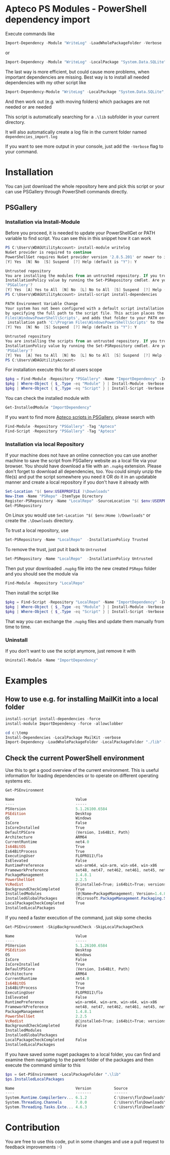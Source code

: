 # Apteco PS Modules - PowerShell dependency import

Execute commands like

```PowerShell
Import-Dependency -Module "WriteLog" -LoadWholePackageFolder -Verbose
```

or

```Powershell
Import-Dependency -Module "WriteLog" -LocalPackage "System.Data.SQLite", "Npgsql" -Verbose
```

The last way is more efficient, but could cause more problems, when important dependencies are missing. Best way is to install all needed dependencies with my other script like

```PowerShell
Import-Dependency-Module "WriteLog" -LocalPackage "System.Data.SQLite", "Npgsql" -Verbose
```

And then work out (e.g. with moving folders) which packages are not needed or are needed

This script is automatically searching for a `.\lib` subfolder in your current directory.

It will also automatically create a log file in the current folder named `dependencies_import.log`

If you want to see more output in your console, just add the `-Verbose` flag to your command.


# Installation

You can just download the whole repository here and pick this script or your can use PSGallery through PowerShell commands directly.

## PSGallery

### Installation via Install-Module

Before you proceed, it is needed to update your PowerShellGet or PATH variable to find script. You can see this in this snippet how it can work
```PowerShell
PS C:\Users\WDAGUtilityAccount> install-module writelog
NuGet provider is required to continue                                                                                  
PowerShellGet requires NuGet provider version '2.8.5.201' or newer to interact with NuGet-based repositories. The NuGet  provider must be available in 'C:\Program Files\PackageManagement\ProviderAssemblies' or 'C:\Users\WDAGUtilityAccount\AppData\Local\PackageManagement\ProviderAssemblies'. You can also install the NuGet provider by running 'Install-PackageProvider -Name NuGet -MinimumVersion 2.8.5.201 -Force'. Do you want PowerShellGet   to install and import the NuGet provider now?
[Y] Yes  [N] No  [S] Suspend  [?] Help (default is "Y"): Y

Untrusted repository
You are installing the modules from an untrusted repository. If you trust this repository, change its
InstallationPolicy value by running the Set-PSRepository cmdlet. Are you sure you want to install the modules from
'PSGallery'?
[Y] Yes  [A] Yes to All  [N] No  [L] No to All  [S] Suspend  [?] Help (default is "N"): Y
PS C:\Users\WDAGUtilityAccount> install-script install-dependencies

PATH Environment Variable Change
Your system has not been configured with a default script installation path yet, which means you can only run a script
by specifying the full path to the script file. This action places the script into the folder 'C:\Program
Files\WindowsPowerShell\Scripts', and adds that folder to your PATH environment variable. Do you want to add the script
 installation path 'C:\Program Files\WindowsPowerShell\Scripts' to the PATH environment variable?
[Y] Yes  [N] No  [S] Suspend  [?] Help (default is "Y"): Y

Untrusted repository
You are installing the scripts from an untrusted repository. If you trust this repository, change its
InstallationPolicy value by running the Set-PSRepository cmdlet. Are you sure you want to install the scripts from
'PSGallery'?
[Y] Yes  [A] Yes to All  [N] No  [L] No to All  [S] Suspend  [?] Help (default is "N"): Y
PS C:\Users\WDAGUtilityAccount>
```

For installation execute this for all users scope

```PowerShell
$pkg = Find-Module -Repository "PSGallery" -Name "ImportDependency" -IncludeDependencies
$pkg | Where-Object { $_.Type -eq "Module" } | Install-Module -Verbose -Scope AllUsers
$pkg | Where-Object { $_.Type -eq "Script" } | Install-Script -Verbose -Scope AllUsers
```

You can check the installed module with

```PowerShell
Get-InstalledModule "ImportDependency"
```

If you want to find more [Apteco scripts in PSGallery](https://www.powershellgallery.com/packages?q=Tags%3A%22Apteco%22), please search with

```PowerShell
Find-Module -Repository "PSGallery" -Tag "Apteco"
Find-Script -Repository "PSGallery" -Tag "Apteco"
```

### Installation via local Repository

If your machine does not have an online connection you can use another machine to save the script from PSGallery website as a local file via your browser. You should have download a file with an `.nupkg` extension. Please don't forget to download all dependencies, too. You could simply unzip the file(s) and put the script somewhere you need it OR do it in an updatable manner and create a local repository if you don't have it already with

```PowerShell
Set-Location "$( $env:USERPROFILE )\Downloads"
New-Item -Name "PSRepo" -ItemType Directory
Register-PSRepository -Name "LocalRepo" -SourceLocation "$( $env:USERPROFILE )\Downloads\PSRepo"
Get-PSRepository
```

On Linux you would use `Set-Location "$( $env:Home )/Downloads"` or create the `.\Downloads` directory.

To trust a local repository, use

```PowerShell
Set-PSRepository -Name "LocalRepo"  -InstallationPolicy Trusted
```

To remove the trust, just put it back to `Untrusted`

```PowerShell
Set-PSRepository -Name "LocalRepo"  -InstallationPolicy Untrusted
```

Then put your downloaded `.nupkg` file into the new created `PSRepo` folder and you should see the module via 

```PowerShell
Find-Module -Repository "LocalRepo"
```

Then install the script like 

```PowerShell
$pkg = Find-Script -Repository "LocalRepo" -Name "ImportDependency" -IncludeDependencies
$pkg | Where-Object { $_.Type -eq "Module" } | Install-Module -Verbose -Scope AllUsers
$pkg | Where-Object { $_.Type -eq "Script" } | Install-Script -Verbose -Scope AllUsers
```

That way you can exchange the `.nupkg` files and update them manually from time to time.

### Uninstall

If you don't want to use the script anymore, just remove it with 

```PowerShell
Uninstall-Module -Name "ImportDependency"
```

# Examples

## How to use e.g. for installing MailKit into a local folder

```PowerShell
install-script install-dependencies -force
install-module ImportDependency -force -allowclobber

cd c:\temp
Install-Dependencies -LocalPackage MailKit -verbose
Import-Dependency -LoadWholePackageFolder -LocalPackageFolder "./lib" -verbose
```

## Check the current PowerShell environment

Use this to get a good overview of the current environment. This is useful information for loading dependencies or to operate on different operating systems etc.

```PowerShell
Get-PSEnvironment

Name                           Value
----                           -----
PSVersion                      5.1.26100.6584
PSEdition                      Desktop
OS                             Windows
IsCore                         False
IsCoreInstalled                True
DefaultPSCore                  {Version, Is64Bit, Path}
Architecture                   ARM64
CurrentRuntime                 net4.0
Is64BitOS                      True
Is64BitProcess                 True
ExecutingUser                  FLOPRO11\flo
IsElevated                     False
RuntimePreference              win-arm64, win-arm, win-x64, win-x86
FrameworkPreference            net48, net47, net462, net461, net45, net40, netstandard2.0, netstandard1.5, netstandard1....
PackageManagement              1.4.8.1
PowerShellGet                  2.2.5
VcRedist                       @{installed=True; is64bit=True; versions=System.Collections.Hashtable}
BackgroundCheckCompleted       True
InstalledModules               {@{Name=PackageManagement; Version=1.4.8.1; Type=Module; Description=PackageManagement (a...
InstalledGlobalPackages        {Microsoft.PackageManagement.Packaging.SoftwareIdentity, Microsoft.PackageManagement.Pack...
LocalPackageCheckCompleted     True
InstalledLocalPackages
```

If you need a faster execution of the command, just skip some checks

```PowerShell
Get-PSEnvironment -SkipBackgroundCheck -SkipLocalPackageCheck

Name                           Value
----                           -----
PSVersion                      5.1.26100.6584
PSEdition                      Desktop
OS                             Windows
IsCore                         False
IsCoreInstalled                True
DefaultPSCore                  {Version, Is64Bit, Path}
Architecture                   ARM64
CurrentRuntime                 net4.0
Is64BitOS                      True
Is64BitProcess                 True
ExecutingUser                  FLOPRO11\flo
IsElevated                     False
RuntimePreference              win-arm64, win-arm, win-x64, win-x86
FrameworkPreference            net48, net47, net462, net461, net45, net40, netstandard2.0, netstandard1.5, netstandard1....
PackageManagement              1.4.8.1
PowerShellGet                  2.2.5
VcRedist                       @{installed=True; is64bit=True; versions=System.Collections.Hashtable}
BackgroundCheckCompleted       False
InstalledModules
InstalledGlobalPackages
LocalPackageCheckCompleted     False
InstalledLocalPackages
```

If you have saved some nuget packages to a local folder, you can find and examine them navigating to the parent folder of the packages
and then execute the command similar to this

```PowerShell
$ps = Get-PSEnvironment -LocalPackageFolder ".\lib"
$ps.InstalledLocalPackages

Name                           Version          Source                           ProviderName
----                           -------          ------                           ------------
System.Runtime.CompilerServ... 6.1.2            C:\Users\flo\Downloads\testpa... NuGet
System.Threading.Channels      7.0.0            C:\Users\flo\Downloads\testpa... NuGet
System.Threading.Tasks.Exte... 4.6.3            C:\Users\flo\Downloads\testpa... NuGet
```

# Contribution

You are free to use this code, put in some changes and use a pull request to feedback improvements :-)

